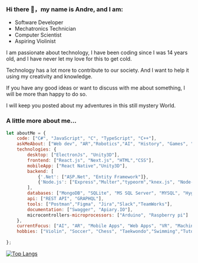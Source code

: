 ### Hi there 👋，my name is Andre, and I am:

- Software Developer
- Mechatronics Technician
- Computer Scientist
- Aspiring Violinist

I am passionate about technology, I have been coding since I was 14 years old, and I have never let my love for this to get cold.

Technology has a lot more to contribute to our society. And I want to help it using my creativity and knowledge. 

If you have any good ideas or want to discuss with me about something, I will be more than happy to do so.

I will keep you posted about my adventures in this still mystery World. 

###  A little more about me...  

```javascript
let aboutMe = {
    code: ["C#", "JavaScript", "C", "TypeScript", "C++"],
    askMeAbout: ["Web dev", "AR","Robotics","AI", "History", "Games", "Arts"],
    technologies: {
        desktop: ["ElectronJs", "Unity3D"],
        frontend: ["React.js", "Next.js", "HTML","CSS"],
        mobileApp: ["React Native","Unity3D"],
        backend: [
            {'.Net': ["ASP.Net", "Entity Framework"]},
            {'Node.js': ["Express","Multer","typeorm","knex.js", "Node-red", "Prisma IO"]}
        ],
        databases: ["MongoDB", "SQLite", "MS SQL Server", "MYSQL", "Hygraph"],
        api: ["REST API", "GRAPHQL"],
        tools: ["Postman","Figma", "Jira","Slack","TeamWorks"],
        documentation: ["Swagger", "Apiary.IO"],
        microcontrollers-microprocessors: ["Arduino", "Raspberry pi"]
    },
    currentFocus: ["AI", "AR", "Mobile Apps", "Web Apps", "VR", "Machine Learning", "IoT", "Robots"],
    hobbies: ["Violin", "Soccer", "Chess", "Taekwondo","Swimming","Tutoring"]
    
};
```
[![Top Langs](https://github-readme-stats.vercel.app/api/top-langs/?username=Andre2553&layout=compact&theme=merko)](https://github.com/anuraghazra/github-readme-stats)


